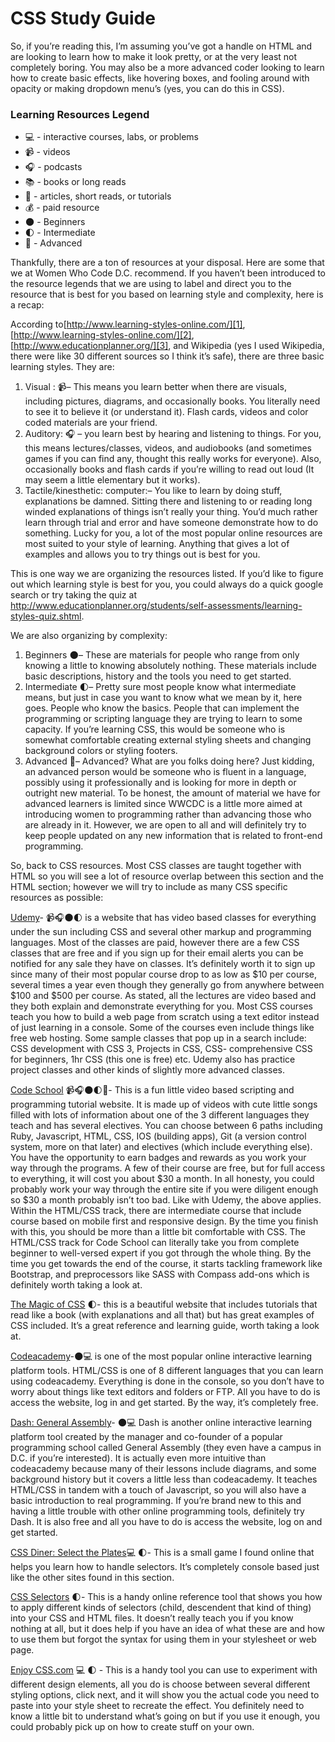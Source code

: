 <h1>CSS Study Guide</h1>

So, if you’re reading this, I’m assuming you’ve got a handle on HTML and are looking to learn how to make it look pretty, or at the very least not completely boring. You may also be a more advanced coder looking to learn how to create basic effects, like hovering boxes, and fooling around with opacity or making dropdown menu’s (yes, you can do this in CSS). 

### Learning Resources Legend
* :computer: - interactive courses, labs, or problems
* :video_camera: - videos
* :headphones: - podcasts
* :books: - books or long reads
* :page_facing_up: - articles, short reads, or tutorials
* :moneybag: - paid resource
* :new_moon: - Beginners 
* :first_quarter_moon: - Intermediate
* :full_moon_with_face: - Advanced

Thankfully, there are a ton of resources at your disposal.  Here are some that we at Women Who Code D.C. recommend.
If you haven’t been introduced to the resource legends that we are using to label and direct you to the resource that is best for you based on learning style and complexity, here is a recap:

According to[http://www.learning-styles-online.com/][1], [http://www.learning-styles-online.com/][2], [http://www.educationplanner.org/][3], and Wikipedia (yes I used Wikipedia, there were like 30 different sources so I think it’s safe), there are three basic learning styles. They are:

 1. Visual : :video_camera:– This means you learn better when there are visuals, including pictures, diagrams, and occasionally books. You literally need to see it to believe it (or understand it). Flash cards, videos and color coded materials are your friend.
 2. Auditory: :headphones: – you learn best by hearing and listening to things. For you, this means lectures/classes, videos, and audiobooks (and sometimes games if you can find any, thought this really works for everyone). Also, occasionally books and flash cards if you’re willing to read out loud (It may seem a little elementary but it works).
 3. Tactile/kinesthetic: computer:– You like to learn by doing stuff, explanations be damned. Sitting there and listening to or reading long winded explanations of things isn’t really your thing. You’d much rather learn through trial and error and have someone demonstrate how to do something. Lucky for you, a lot of the most popular online resources are most suited to your style of learning. Anything that gives a lot of examples and allows you to try things out is best for you. 


This is one way we are organizing the resources listed. If you’d like to figure out which learning style is best for you, you could always do a quick google search or try taking the quiz at http://www.educationplanner.org/students/self-assessments/learning-styles-quiz.shtml.  


We are also organizing by complexity:

 1. Beginners :new_moon:– These are materials for people who range from only knowing a little to knowing absolutely nothing. These materials include basic descriptions, history and the tools you need to get started. 
 2. Intermediate :first_quarter_moon:– Pretty sure most people know what intermediate means, but just in case you want to know what we mean by it, here goes. People who know the basics. People that can implement the programming or scripting language they are trying to learn to some capacity. If you’re learning CSS, this would be someone who is somewhat comfortable creating external styling sheets and changing background colors or styling footers.
 3. Advanced :full_moon_with_face:– Advanced? What are you folks doing here? Just kidding, an advanced person would be someone who is fluent in a language, possibly using it professionally and is looking for more in depth or outright new material. To be honest, the amount of material we have for advanced learners is limited since WWCDC is a little more aimed at introducing women to programming rather than advancing those who are already in it. However, we are open to all and will definitely try to keep people updated on any new information that is related to front-end programming.
 

So, back to CSS resources. Most CSS classes are taught together with HTML so you will see a lot of resource overlap between this section and the HTML section; however we will try to include as many CSS specific resources as possible:

[Udemy][4]- :video_camera::headphones::new_moon::first_quarter_moon: is a website that has video based classes for everything under the sun including CSS and several other markup and programming languages. Most of the classes are paid, however there are a few CSS classes that are free and if you sign up for their email alerts you can be notified for any sale they have on classes. It’s definitely worth it to sign up since many of their most popular course drop to as low as $10 per course, several times a year even though they generally  go from anywhere between $100 and $500 per course. As stated, all the lectures are video based and they both explain and demonstrate everything for you. Most CSS courses teach you how to build a web page from scratch using a text editor instead of just learning in a console. Some of the courses even include things like free web hosting. Some sample classes that pop up in a search include: CSS development with CSS 3, Projects in CSS, CSS- comprehensive CSS for beginners, 1hr CSS (this one is free) etc. Udemy also has practice project classes and other kinds of slightly more advanced classes.


[Code School][5] :video_camera::headphones::new_moon::first_quarter_moon::full_moon_with_face:- This is a fun little video based scripting and programming tutorial website. It is made up of videos with cute little songs filled with lots of information about one of the 3 different languages they teach and has several electives. You can choose between 6 paths including Ruby, Javascript, HTML, CSS, IOS (building apps), Git (a version control system, more on that later) and electives (which include everything else). You have the opportunity to earn badges and rewards as you work your way through the programs. A few of their course are free, but for full access to everything, it will cost you about $30 a month. In all honesty, you could probably work your way through the entire site if you were diligent enough so $30 a month probably isn’t too bad. Like with Udemy, the above applies. Within the HTML/CSS track, there are intermediate course that include course based on mobile first and responsive design. By the time you finish with this, you should be more than a little bit comfortable with CSS. The HTML/CSS track for Code School can literally take you from complete beginner to well-versed expert if you got through the whole thing. By the time you get towards the end of the course, it starts tackling framework like Bootstrap, and preprocessors like SASS with Compass add-ons which is definitely worth taking a look at.


[The Magic of CSS][6] :first_quarter_moon:- this is a beautiful website that includes tutorials that read like a book (with explanations and all that) but has great examples of CSS included. It’s a great reference and learning guide, worth taking a look at. 

[Codeacademy][7]-:new_moon::computer: is one of the most popular online interactive learning platform tools. HTML/CSS is one of 8 different languages that you can learn using codeacademy. Everything is done in the console, so you don’t have to worry about things like text editors and folders or FTP. All you have to do is access the website, log in and get started. By the way, it’s completely free.

[Dash: General Assembly][8]- :new_moon::computer: Dash is another online interactive learning platform tool created by the manager and co-founder of a popular programming school called General Assembly (they even have a campus in D.C. if you’re interested). It is actually even more intuitive than codeacademy because many of their lessons include diagrams, and some background history but it covers a little less than codeacademy. It teaches HTML/CSS in tandem with a touch of Javascript, so you will also have a basic introduction to real programming. If you’re brand new to this and having a little trouble with other online programming tools, definitely try Dash. It is also free and all you have to do is access the website, log on and get started. 

[CSS Diner: Select the Plates][9]:computer: :first_quarter_moon:- This is a small game I found online that helps you learn how to handle selectors. It’s completely console based just like the other sites found in this section.

[CSS Selectors][10] :first_quarter_moon:- This is a handy online reference tool that shows you how to apply different kinds of selectors (child, descendent that kind of thing) into your CSS and HTML files. It doesn’t really teach you if you know nothing at all, but it does help if you have an idea of what these are and how to use them but forgot the syntax for using them in your stylesheet or web page.

[Enjoy CSS.com][11] :computer: :first_quarter_moon: - This is a handy tool you can use to experiment with different design elements, all you do is choose between several different styling options, click next, and it will show you the actual code you need to paste into your style sheet to recreate the effect. You definitely need to know a little bit to understand what’s going on but if you use it enough, you could probably pick up on how to create stuff on your own. 


  [1]: http://www.learning-styles-online.com/
  [2]: http://www.learning-styles-online.com/
  [3]: http://www.educationplanner.org/
  [4]: https://www.udemy.com/
  [5]: https://www.codeschool.com/
  [6]: http://adamschwartz.co/magic-of-css/
  [7]: http://www.codecademy.com/
  [8]: https://dash.generalassemb.ly/
  [9]: http://flukeout.github.io/
  [10]: http://benhowdle.im/cssselectors/
  [11]: http://enjoycss.com/

